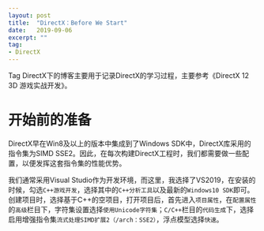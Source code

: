 ```yaml
---
layout: post
title:  "DirectX：Before We Start"
date:   2019-09-06
excerpt: ""
tag:
- DirectX
---
```


Tag DirectX下的博客主要用于记录DirectX的学习过程，主要参考《DirectX 12 3D 游戏实战开发》。

# 开始前的准备

DirectX早在Win8及以上的版本中集成到了Windows SDK中，DirectX库采用的指令集为SIMD SSE2。因此，在每次构建DirectX工程时，我们都需要做一些配置，以便发挥这套指令集的性能优势。

我们通常采用Visual Studio作为开发环境，而这里，我选择了VS2019，在安装的时候，勾选`C++游戏开发`，选择其中的`C++分析工具`以及最新的`Windows10 SDK`即可。创建项目时，选择基于C++的空项目，打开项目后，首先进入`项目属性`，在`配置属性`的`高级`栏目下，字符集设置选择`使用Unicode字符集`；`C/C++`栏目的`代码生成`下，选择启用增强指令集`流式处理SIMD扩展2（/arch：SSE2）`，浮点模型选择`快速`。